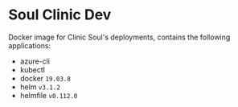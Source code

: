 # Soul Clinic Dev

Docker image for Clinic Soul's deployments, contains the following applications:

* azure-cli
* kubectl
* docker `19.03.8`
* helm `v3.1.2`
* helmfile `v0.112.0`

